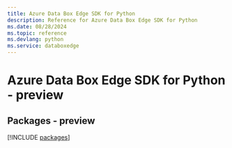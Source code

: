 ```yaml
---
title: Azure Data Box Edge SDK for Python
description: Reference for Azure Data Box Edge SDK for Python
ms.date: 08/28/2024
ms.topic: reference
ms.devlang: python
ms.service: databoxedge
---
```

# Azure Data Box Edge SDK for Python - preview
## Packages - preview
[!INCLUDE [packages](data-box-edge-index.md)]